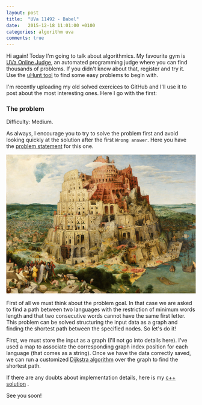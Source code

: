 ```yaml
---
layout: post
title:  "UVa 11492 - Babel"
date:   2015-12-18 11:01:00 +0100
categories: algorithm uva
comments: true
---
```


Hi again! Today I'm going to talk about algorithmics.
My favourite gym is
[UVa Online Judge](https://uva.onlinejudge.org/),
an automated programming judge where you can find thousands of problems.
If you didn't know about that, register and try it.
Use the [uHunt tool](http://uhunt.felix-halim.net)
to find some easy problems to begin with.

I'm recently uploading my old solved exercices to GitHub and I'll use it
to post about the most interesting ones. Here I go with the first:

### The problem
Difficulty: Medium.

As always, I encourage you to try to solve the problem first and
avoid looking quickly at the solution after the first `Wrong answer`.
Here you have the
[problem statement](https://uva.onlinejudge.org/index.php?option=com_onlinejudge&Itemid=8&page=show_problem&problem=2487)
for this one.

![The Tower of Babel by Pieter Bruegel the Elder (1563)](/assets/images/babel_tower.jpg)

First of all we must think about the problem goal. In that case we are asked to
find a path between two languages with the restriction of minimum words length
and that two consecutive words cannot have the same first letter.
This problem can be solved structuring the input data as a graph and finding
the shortest path between the specified nodes. So let's do it!

First, we must store the input as a graph
(I'll not go into details here).
I've used a map to associate the corresponding graph index position
for each language (that comes as a string).
Once we have the data correctly saved, we can run a customized
[Dijkstra algorithm](https://en.wikipedia.org/wiki/Dijkstra%27s_algorithm)
over the graph to find the shortest path.

If there are any doubts about implementation details, here is my
[c++ solution](https://github.com/jordifierro/uva/blob/master/solutions/11492.cc)
.

See you soon!
